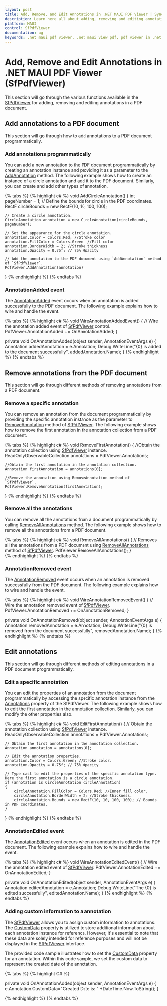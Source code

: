 ```yaml
---
layout: post
title: Add, Remove, and Edit Annotations in .NET MAUI PDF Viewer | Syncfusion®
description: Learn here all about adding, removing and editing annotations in a PDF document using Syncfusion® .NET MAUI PDF Viewer (SfPdfViewer) control.
platform: MAUI
control: SfPdfViewer
documentation: ug
keywords: .net maui pdf viewer, .net maui view pdf, pdf viewer in .net maui, .net maui open pdf, maui pdf viewer, maui pdf view
---
```


# Add, Remove and Edit Annotations in .NET MAUI PDF Viewer (SfPdfViewer)

This section will go through the various functions available in the [SfPdfViewer](https://help.syncfusion.com/cr/maui/Syncfusion.Maui.PdfViewer.SfPdfViewer.html) for adding, removing and  editing annotations in a PDF document. 

## Add annotations to a PDF document

This section will go through how to add annotations to a PDF document programmatically.

### Add annotations programmatically 

You can add a new annotation to the PDF document programmatically by creating an annotation instance and providing it as a parameter to the [AddAnnotation](https://help.syncfusion.com/cr/maui/Syncfusion.Maui.PdfViewer.SfPdfViewer.html#Syncfusion_Maui_PdfViewer_SfPdfViewer_AddAnnotation_Syncfusion_Maui_PdfViewer_Annotation_) method. The following example shows how to create an instance of a circle annotation and add it to the PDF document. Similarly, you can create and add other types of annotation. 

{% tabs %}
{% highlight c# %}
void AddCircleAnnotation()
{
    int pageNumber = 1;
    // Define the bounds for circle in the PDF coordinates.
    RectF circleBounds = new RectF(10, 10, 100, 100);
    
    // Create a circle annotation.
    CircleAnnotation annotation = new CircleAnnotation(circleBounds, pageNumber); 

    // Set the appearance for the circle annotation.
    annotation.Color = Colors.Red; //Stroke color
    annotation.FillColor = Colors.Green; //Fill color
    annotation.BorderWidth = 2; //Stroke thickness
    annotation.Opacity = 0.75f; // 75% Opacity

    // Add the annotation to the PDF document using `AddAnnotation` method of `SfPdfViewer`.
    PdfViewer.AddAnnotation(annotation);
}
{% endhighlight %}
{% endtabs %}

### AnnotationAdded event

The [AnnotationAdded](https://help.syncfusion.com/cr/maui/Syncfusion.Maui.PdfViewer.SfPdfViewer.html#Syncfusion_Maui_PdfViewer_SfPdfViewer_AnnotationAdded) event occurs when an annotation is added successfully to the PDF document. The following example explains how to wire and handle the event.

{% tabs %}
{% highlight c# %}
void WireAnnotationAddedEvent()
{
    // Wire the annotation added event of [SfPdfViewer](https://help.syncfusion.com/cr/maui/Syncfusion.Maui.PdfViewer.SfPdfViewer.html) control.
    PdfViewer.AnnotationAdded += OnAnnotationAdded;
}

private void OnAnnotationAdded(object sender, AnnotationEventArgs e)
{
    Annotation addedAnnotation = e.Annotation;
    Debug.WriteLine("{0} is added to the document successfully", addedAnnotation.Name);
}
{% endhighlight %}
{% endtabs %}

## Remove annotations from the PDF document

This section will go through different methods of removing annotations from a PDF document.

### Remove a specific annotation

You can remove an annotation from the document programmatically by providing the specific annotation instance as the parameter to [RemoveAnnotation](https://help.syncfusion.com/cr/maui/Syncfusion.Maui.PdfViewer.SfPdfViewer.html#Syncfusion_Maui_PdfViewer_SfPdfViewer_RemoveAnnotation_Syncfusion_Maui_PdfViewer_Annotation_) method of [SfPdfViewer](https://help.syncfusion.com/cr/maui/Syncfusion.Maui.PdfViewer.SfPdfViewer.html). The following example shows how to remove the first annotation in the annotation collection from a PDF document.

{% tabs %}
{% highlight c# %}
void RemoveFirstAnnotation()
{
    //Obtain the annotation collection using [SfPdfViewer](https://help.syncfusion.com/cr/maui/Syncfusion.Maui.PdfViewer.SfPdfViewer.html) instance.
    ReadOnlyObservableCollection<Annotation> annotations = PdfViewer.Annotations;

    //Obtain the first annotation in the annotation collection.
    Annotation firstAnnotation = annotations[0];

    //Remove the annotation using RemoveAnnotation method of `SfPdfViewer`.
    PdfViewer.RemoveAnnotation(firstAnnotation);
}
{% endhighlight %}
{% endtabs %}

### Remove all the annotations

You can remove all the annotations from a document programmatically by calling [RemoveAllAnnotations](https://help.syncfusion.com/cr/maui/Syncfusion.Maui.PdfViewer.SfPdfViewer.html#Syncfusion_Maui_PdfViewer_SfPdfViewer_RemoveAllAnnotations) method. The following example shows how to remove all the annotations from a PDF document.

{% tabs %}
{% highlight c# %}
void RemoveAllAnnotations()
{
    // Removes all the annotations from a PDF document using [RemoveAllAnnotations](https://help.syncfusion.com/cr/maui/Syncfusion.Maui.PdfViewer.SfPdfViewer.html#Syncfusion_Maui_PdfViewer_SfPdfViewer_RemoveAllAnnotations) method of [SfPdfViewer](https://help.syncfusion.com/cr/maui/Syncfusion.Maui.PdfViewer.SfPdfViewer.html).
    PdfViewer.RemoveAllAnnotations();
}		
{% endhighlight %}
{% endtabs %}

### AnnotationRemoved event

The [AnnotationRemoved](https://help.syncfusion.com/cr/maui/Syncfusion.Maui.PdfViewer.SfPdfViewer.html#Syncfusion_Maui_PdfViewer_SfPdfViewer_AnnotationRemoved) event occurs when an annotation is removed successfully from the PDF document. The following example explains how to wire and handle the event.

{% tabs %}
{% highlight c# %}
void WireAnnotationRemovedEvent()
{
    // Wire the annotation removed event of [SfPdfViewer](https://help.syncfusion.com/cr/maui/Syncfusion.Maui.PdfViewer.SfPdfViewer.html).
    PdfViewer.AnnotationRemoved += OnAnnotationRemoved;
}

private void OnAnnotationRemoved(object sender, AnnotationEventArgs e)
{
    Annotation removedAnnotation = e.Annotation;
    Debug.WriteLine("{0} is removed from the document successfully", removedAnnotation.Name);
}
{% endhighlight %}
{% endtabs %}

## Edit annotations

This section will go through different methods of editing annotations in a PDF document programmatically.

### Edit a specific annotation

You can edit the properties of an annotation from the document programmatically by accessing the specific annotation instance from the [Annotations](https://help.syncfusion.com/cr/maui/Syncfusion.Maui.PdfViewer.SfPdfViewer.html#Syncfusion_Maui_PdfViewer_SfPdfViewer_Annotations) property of the SfPdfViewer. The following example shows how to edit the first annotation in the annotation collection. Similarly, you can modify the other properties also.

{% tabs %}
{% highlight c# %}
void EditFirstAnnotation()
{
    // Obtain the annotation collection using [SfPdfViewer](https://help.syncfusion.com/cr/maui/Syncfusion.Maui.PdfViewer.SfPdfViewer.html) instance.
    ReadOnlyObservableCollection<Annotation> annotations = PdfViewer.Annotations;

    // Obtain the first annotation in the annotation collection.
    Annotation annotation = annotations[0];

    // Edit the annotation properties.
    annotation.Color = Colors.Green; //Stroke color.
    annotation.Opacity = 0.75f; // 75% Opacity

    // Type cast to edit the properties of the specific annotation type. Here the first annotation is a circle annotation.
    if (annotation is CircleAnnotation circleAnnotation)
    {
        circleAnnotation.FillColor = Colors.Red; //Inner fill color.
        circleAnnotation.BorderWidth = 2; //Stroke thickness.
        circleAnnotation.Bounds = new RectF(10, 10, 100, 100); // Bounds in PDF coordinates.
    }
}
{% endhighlight %}
{% endtabs %}

### AnnotationEdited event

The [AnnotationEdited](https://help.syncfusion.com/cr/maui/Syncfusion.Maui.PdfViewer.SfPdfViewer.html#Syncfusion_Maui_PdfViewer_SfPdfViewer_AnnotationEdited) event occurs when an annotation is edited in the PDF document. The following example explains how to wire and handle the event.

{% tabs %}
{% highlight c# %}
void WireAnnotationEditedEvent()
{
    // Wire the annotation edited event of [SfPdfViewer](https://help.syncfusion.com/cr/maui/Syncfusion.Maui.PdfViewer.SfPdfViewer.html).
    PdfViewer.AnnotationEdited += OnAnnotationEdited;
}

private void OnAnnotationEdited(object sender, AnnotationEventArgs e)
{
    Annotation editedAnnotation = e.Annotation;
    Debug.WriteLine("The {0} is edited successfully", editedAnnotation.Name);
}
{% endhighlight %}
{% endtabs %}

### Adding custom information to a annotation

The [SfPdfViewer](https://help.syncfusion.com/cr/maui/Syncfusion.Maui.PdfViewer.SfPdfViewer.html) allows you to assign custom information to annotations. The [CustomData](https://help.syncfusion.com/cr/maui/Syncfusion.Maui.PdfViewer.Annotation.html#Syncfusion_Maui_PdfViewer_Annotation_CustomData) property is utilized to store additional information about each annotation instance for reference. However, it's essential to note that these data are solely intended for reference purposes and will not be displayed in the [SfPdfViewer](https://help.syncfusion.com/cr/maui/Syncfusion.Maui.PdfViewer.SfPdfViewer.html) interface.

The provided code sample illustrates how to set the [CustomData](https://help.syncfusion.com/cr/maui/Syncfusion.Maui.PdfViewer.Annotation.html#Syncfusion_Maui_PdfViewer_Annotation_CustomData) property for an annotation. Within this code sample, we set the custom data to represent the created date of the annotation.

{% tabs %}
{% highlight C# %}

private void OnAnnotationAdded(object sender, AnnotationEventArgs e)
{
    e.Annotation.CustomData="Created Date is: " +DateTime.Now.ToString();
}

{% endhighlight %}
{% endtabs %}
